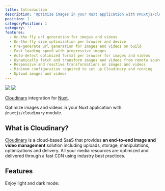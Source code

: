 ```yaml
---
title: Introduction
description: 'Optimize images in your Nuxt application with @nuxtjs/cloudinary module'
position: 1
categoryPosition: 1
category: ''
features:
  - On-the-fly url generation for images and videos
  - On-the-fly size optimization per browser and device
  - Pre-generate url generation for images and videos on build
  - Fast loading speed with progressive images
  - Auto-detect optimized format per browser for images and videos
  - Dynamically fetch and transform images and videos from remote sources
  - Responsive and reactive transformations on images and videos
  - Minimum configuration required to set up Cloudinary and running
  - Upload images and videos
---
```


<img src="/preview.png" class="light-img">
<img src="/preview-dark.png" class="dark-img">

[Cloudinary](https://cloudinary.com) integration for [Nuxt](https://nuxtjs.org).

Optimize images and videos in your Nuxt application with `@nuxtjs/cloudinary` module.

## What is Cloudinary?

[Cloudinary](https://cloudinary.com) is a cloud-based SaaS that provides **an end-to-end image and video management** solution including uploads, storage, manipulations, optimizations and delivery. All your media resources are optimized and delivered through a fast CDN using industry best practices.

## Features

<list :items="features"></list>

<p class="flex items-center">Enjoy light and dark mode:&nbsp;<app-color-switcher class="p-2"></app-color-switcher></p>
